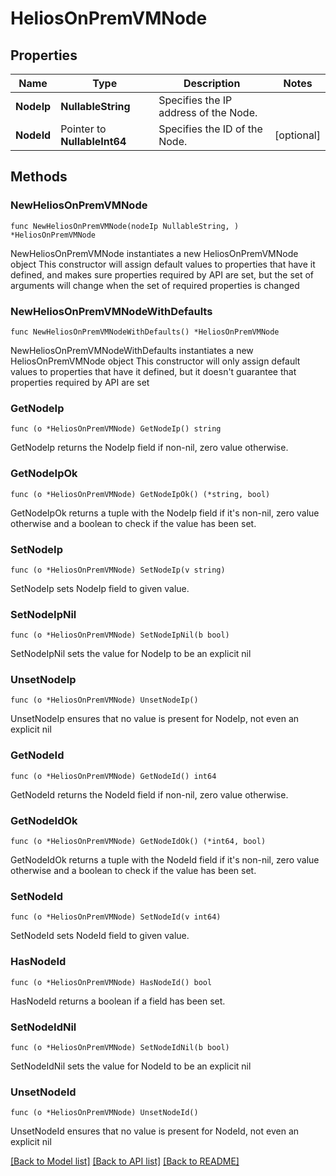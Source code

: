 # HeliosOnPremVMNode

## Properties

Name | Type | Description | Notes
------------ | ------------- | ------------- | -------------
**NodeIp** | **NullableString** | Specifies the IP address of the Node. | 
**NodeId** | Pointer to **NullableInt64** | Specifies the ID of the Node. | [optional] 

## Methods

### NewHeliosOnPremVMNode

`func NewHeliosOnPremVMNode(nodeIp NullableString, ) *HeliosOnPremVMNode`

NewHeliosOnPremVMNode instantiates a new HeliosOnPremVMNode object
This constructor will assign default values to properties that have it defined,
and makes sure properties required by API are set, but the set of arguments
will change when the set of required properties is changed

### NewHeliosOnPremVMNodeWithDefaults

`func NewHeliosOnPremVMNodeWithDefaults() *HeliosOnPremVMNode`

NewHeliosOnPremVMNodeWithDefaults instantiates a new HeliosOnPremVMNode object
This constructor will only assign default values to properties that have it defined,
but it doesn't guarantee that properties required by API are set

### GetNodeIp

`func (o *HeliosOnPremVMNode) GetNodeIp() string`

GetNodeIp returns the NodeIp field if non-nil, zero value otherwise.

### GetNodeIpOk

`func (o *HeliosOnPremVMNode) GetNodeIpOk() (*string, bool)`

GetNodeIpOk returns a tuple with the NodeIp field if it's non-nil, zero value otherwise
and a boolean to check if the value has been set.

### SetNodeIp

`func (o *HeliosOnPremVMNode) SetNodeIp(v string)`

SetNodeIp sets NodeIp field to given value.


### SetNodeIpNil

`func (o *HeliosOnPremVMNode) SetNodeIpNil(b bool)`

 SetNodeIpNil sets the value for NodeIp to be an explicit nil

### UnsetNodeIp
`func (o *HeliosOnPremVMNode) UnsetNodeIp()`

UnsetNodeIp ensures that no value is present for NodeIp, not even an explicit nil
### GetNodeId

`func (o *HeliosOnPremVMNode) GetNodeId() int64`

GetNodeId returns the NodeId field if non-nil, zero value otherwise.

### GetNodeIdOk

`func (o *HeliosOnPremVMNode) GetNodeIdOk() (*int64, bool)`

GetNodeIdOk returns a tuple with the NodeId field if it's non-nil, zero value otherwise
and a boolean to check if the value has been set.

### SetNodeId

`func (o *HeliosOnPremVMNode) SetNodeId(v int64)`

SetNodeId sets NodeId field to given value.

### HasNodeId

`func (o *HeliosOnPremVMNode) HasNodeId() bool`

HasNodeId returns a boolean if a field has been set.

### SetNodeIdNil

`func (o *HeliosOnPremVMNode) SetNodeIdNil(b bool)`

 SetNodeIdNil sets the value for NodeId to be an explicit nil

### UnsetNodeId
`func (o *HeliosOnPremVMNode) UnsetNodeId()`

UnsetNodeId ensures that no value is present for NodeId, not even an explicit nil

[[Back to Model list]](../README.md#documentation-for-models) [[Back to API list]](../README.md#documentation-for-api-endpoints) [[Back to README]](../README.md)


